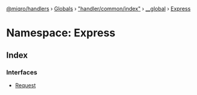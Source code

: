 [@miqro/handlers](../README.md) › [Globals](../globals.md) › ["handler/common/index"](_handler_common_index_.md) › [__global](_handler_common_index_.__global.md) › [Express](_handler_common_index_.__global.express.md)

# Namespace: Express

## Index

### Interfaces

* [Request](../interfaces/_handler_common_index_.__global.express.request.md)
